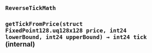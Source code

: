 ## `ReverseTickMath`






## `getTickFromPrice(struct FixedPoint128.uq128x128 price, int24 lowerBound, int24 upperBound) → int24 tick` (internal)








